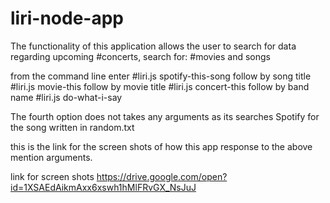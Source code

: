 # liri-node-app
The functionality of this application allows the user to search for data regarding upcoming
#concerts, 
search for:
#movies and songs

from the command line enter 
#liri.js spotify-this-song
follow by song title
#liri.js movie-this
follow by movie title
#liri.js concert-this
follow by band name
#liri.js do-what-i-say

The fourth option does not takes any arguments as its searches Spotify for the song written in
random.txt

this is the link for the screen shots of how this app response to the above mention arguments.

link for screen shots
https://drive.google.com/open?id=1XSAEdAikmAxx6xswh1hMlFRvGX_NsJuJ





